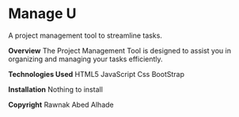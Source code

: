 # Manage U

A project management tool to streamline tasks.

**Overview**
The Project Management Tool is designed to assist you in organizing and managing your tasks efficiently.

**Technologies Used**
HTML5
JavaScript
Css
BootStrap

**Installation**
Nothing to install

**Copyright**
Rawnak Abed Alhade
